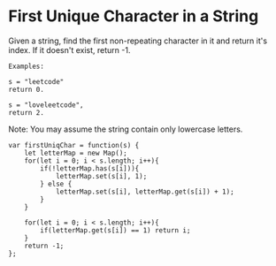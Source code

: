 # First Unique Character in a String

Given a string, find the first non-repeating character in it and return it's index. If it doesn't exist, return -1.

```
Examples:

s = "leetcode"
return 0.

s = "loveleetcode",
return 2.
```

Note: You may assume the string contain only lowercase letters.

```
var firstUniqChar = function(s) {
    let letterMap = new Map();
    for(let i = 0; i < s.length; i++){
        if(!letterMap.has(s[i])){
            letterMap.set(s[i], 1);
        } else {
            letterMap.set(s[i], letterMap.get(s[i]) + 1);
        }
    }

    for(let i = 0; i < s.length; i++){
        if(letterMap.get(s[i]) == 1) return i;
    }
    return -1;
};
```
